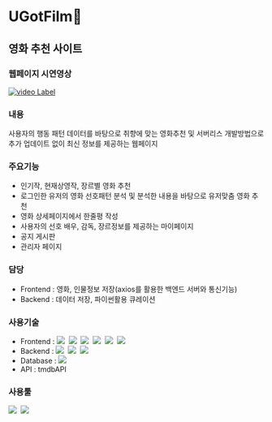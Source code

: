 # UGotFilm🎥
## 영화 추천 사이트

### 웹페이지 시연영상
[![video Label](http://img.youtube.com/vi/1J-S5kbfgYo/0.jpg)](https://youtu.be/1J-S5kbfgYo)

### 내용
사용자의 행동 패턴 데이터를 바탕으로 취향에 맞는 영화추천 및 서버리스 개발방법으로 추가 업데이트 없이 최신 정보를 제공하는 웹페이지

### 주요기능
- 인기작, 현재상영작, 장르별 영화 추천
- 로그인한 유저의 영화 선호패턴 분석 및 분석한 내용을 바탕으로 유저맞춤 영화 추천
- 영화 상세페이지에서 한줄평 작성
- 사용자의 선호 배우, 감독, 장르정보를 제공하는 마이페이지
- 공지 게시판
- 관리자 페이지

### 담당
- Frontend : 영화, 인물정보 저장(axios를 활용한 백엔드 서버와 통신기능)
- Backend : 데이터 저장, 파이썬활용 큐레이션

### 사용기술
- Frontend : <img src="https://img.shields.io/badge/HTML5-E34F26?style=flat&logo=HTML5&logoColor=white"/>&nbsp;&nbsp;<img src="https://img.shields.io/badge/CSS3-1572B6?style=flat&logo=CSS3&logoColor=white"/>&nbsp;&nbsp;<img src="https://img.shields.io/badge/Javascript-F7DF1E?style=flat&logo=Javascript&logoColor=white"/>&nbsp;&nbsp;<img src="https://img.shields.io/badge/jQuery-0769AD?style=flat&logo=jQuery&logoColor=white"/>&nbsp;&nbsp;<img src="https://img.shields.io/badge/React-61DAFB?style=flat&logo=React&logoColor=white"/>&nbsp;&nbsp;<img src="https://img.shields.io/badge/Bootstrap-7952B3?style=flat&logo=Bootstrap&logoColor=white"/>
- Backend : <img src="https://img.shields.io/badge/Spring Boot-6DB33F?style=flat&logo=Spring Boot&logoColor=white"/>&nbsp;&nbsp;<img src="https://img.shields.io/badge/Python-3776AB?style=flat&logo=Python&logoColor=white"/>&nbsp;&nbsp;<img src="https://img.shields.io/badge/flask-000000?style=flat&logo=flask&logoColor=white"/>
- Database : <img src="https://img.shields.io/badge/Oracle-F80000?style=flat&logo=Oracle&logoColor=white"/>
- API : tmdbAPI

### 사용툴
<img src="https://img.shields.io/badge/EclipseIDE-2C2255?style=flat&logo=Eclipse IDE&logoColor=white"/>&nbsp;&nbsp;<img src="https://img.shields.io/badge/VisualStudioCode-007ACC?style=flat&logo=Visual Studio Code&logoColor=white"/>
